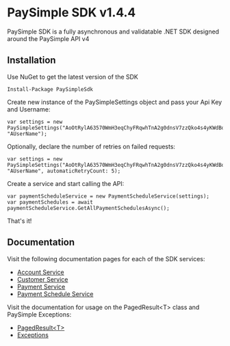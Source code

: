 # PaySimple SDK v1.4.4

PaySimple SDK is a fully asynchronous and validatable .NET SDK designed around the PaySimple API v4

## Installation

Use NuGet to get the latest version of the SDK

```
Install-Package PaySimpleSdk
```

Create new instance of the PaySimpleSettings object and pass your Api Key and Username:

```
var settings = new PaySimpleSettings("AoOtRylA63570WmH3eqChyFRqwhTnA2g0dnsV7zzQko4s4yKWdBorA1WiT7dK2H2xz06P562Hqv0heYBdfNamfQyxX50drtpL8s7", "AUserName");
```
Optionally, declare the number of retries on failed requests:
```
var settings = new PaySimpleSettings("AoOtRylA63570WmH3eqChyFRqwhTnA2g0dnsV7zzQko4s4yKWdBorA1WiT7dK2H2xz06P562Hqv0heYBdfNamfQyxX50drtpL8s7", "AUserName", automaticRetryCount: 5);
```

Create a service and start calling the API:

```
var paymentScheduleService = new PaymentScheduleService(settings);
var paymentSchedules = await paymentScheduleService.GetAllPaymentSchedulesAsync();
```

That's it!

## Documentation

Visit the following documentation pages for each of the SDK services:

* [Account Service](https://github.com/PaySimple/PaySimpleSDK/wiki/Account-Service)
* [Customer Service](https://github.com/PaySimple/PaySimpleSDK/wiki/Customer-Service)
* [Payment Service](https://github.com/PaySimple/PaySimpleSDK/wiki/Payment-Service)
* [Payment Schedule Service](https://github.com/PaySimple/PaySimpleSDK/wiki/Payment-Schedule-Service)

Visit the documentation for usage on the PagedResult&lt;T&gt; class and PaySimple Exceptions:

* [PagedResult&lt;T&gt;](https://github.com/PaySimple/PaySimpleSDK/wiki/PagedResult)
* [Exceptions](https://github.com/PaySimple/PaySimpleSDK/wiki/Exceptions)
